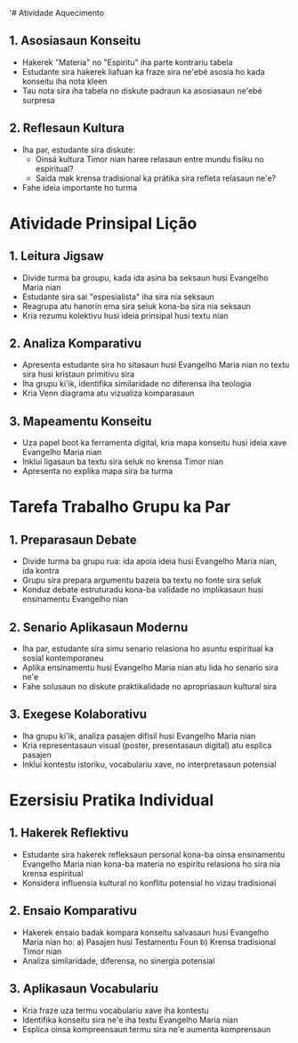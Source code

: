 '# Atividade Aquecimento

## 1. Asosiasaun Konseitu

- Hakerek "Materia" no "Espiritu" iha parte kontrariu tabela
- Estudante sira hakerek liafuan ka fraze sira ne'ebé asosia ho kada konseitu iha nota kleen
- Tau nota sira iha tabela no diskute padraun ka asosiasaun ne'ebé surpresa

## 2. Reflesaun Kultura

- Iha par, estudante sira diskute:
  - Oinsá kultura Timor nian haree relasaun entre mundu fisiku no espiritual?
  - Saida mak krensa tradisional ka prátika sira refleta relasaun ne'e?
- Fahe ideia importante ho turma  

# Atividade Prinsipal Lição

## 1. Leitura Jigsaw

- Divide turma ba groupu, kada ida asina ba seksaun husi Evangelho Maria nian
- Estudante sira sai "espesialista" iha sira nia seksaun
- Reagrupa atu hanorin ema sira seluk kona-ba sira nia seksaun
- Kria rezumu kolektivu husi ideia prinsipal husi textu nian  

## 2. Analiza Komparativu 

- Apresenta estudante sira ho sitasaun husi Evangelho Maria nian no textu sira husi kristaun primitivu sira
- Iha grupu ki'ik, identifika similaridade no diferensa iha teologia
- Kria Venn diagrama atu vizualiza komparasaun

## 3. Mapeamentu Konseitu

- Uza papel boot ka ferramenta digital, kria mapa konseitu husi ideia xave Evangelho Maria nian
- Inklui ligasaun ba textu sira seluk no krensa Timor nian
- Apresenta no explika mapa sira ba turma

# Tarefa Trabalho Grupu ka Par

## 1. Preparasaun Debate

- Divide turma ba grupu rua: ida apoia ideia husi Evangelho Maria nian, ida kontra
- Grupu sira prepara argumentu bazeia ba textu no fonte sira seluk
- Konduz debate estruturadu kona-ba validade no implikasaun husi ensinamentu Evangelho nian

## 2. Senario Aplikasaun Modernu

- Iha par, estudante sira simu senario relasiona ho asuntu espiritual ka sosial kontemporaneu
- Aplika ensinamentu husi Evangelho Maria nian atu lida ho senario sira ne'e
- Fahe solusaun no diskute praktikalidade no apropriasaun kultural sira

## 3. Exegese Kolaborativu

- Iha grupu ki'ik, analiza pasajen difisil husi Evangelho Maria nian
- Kria representasaun visual (poster, presentasaun digital) atu esplica pasajen
- Inklui kontestu istoriku, vocabulariu xave, no interpretasaun potensial

# Ezersisiu Pratika Individual

## 1. Hakerek Reflektivu

- Estudante sira hakerek refleksaun personal kona-ba oinsa ensinamentu Evangelho Maria nian kona-ba materia no espiritu relasiona ho sira nia krensa espiritual
- Konsidera influensia kultural no konflitu potensial ho vizau tradisional

## 2. Ensaio Komparativu

- Hakerek ensaio badak kompara konseitu salvasaun husi Evangelho Maria nian ho:
  a) Pasajen husi Testamentu Foun
  b) Krensa tradisional Timor nian
- Analiza similaridade, diferensa, no sinergia potensial

## 3. Aplikasaun Vocabulariu

- Kria fraze uza termu vocabulariu xave iha kontestu
- Identifika konseitu sira ne'e iha textu Evangelho Maria nian
- Esplica oinsa kompreensaun termu sira ne'e aumenta komprensaun
